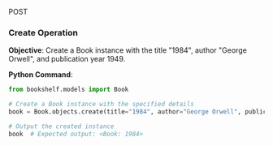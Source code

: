 POST
### Create Operation

**Objective**: Create a Book instance with the title "1984", author "George Orwell", and publication year 1949.

**Python Command**:

```python
from bookshelf.models import Book

# Create a Book instance with the specified details
book = Book.objects.create(title="1984", author="George Orwell", publication_year=1949)

# Output the created instance
book  # Expected output: <Book: 1984>

